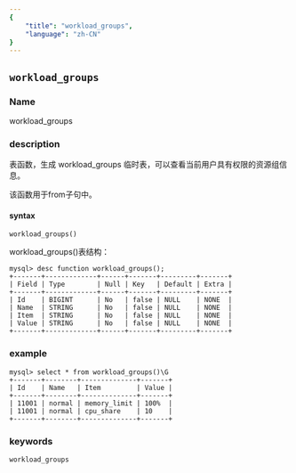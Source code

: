 ```yaml
---
{
    "title": "workload_groups",
    "language": "zh-CN"
}
---
```


<!--
Licensed to the Apache Software Foundation (ASF) under one
or more contributor license agreements.  See the NOTICE file
distributed with this work for additional information
regarding copyright ownership.  The ASF licenses this file
to you under the Apache License, Version 2.0 (the
"License"); you may not use this file except in compliance
with the License.  You may obtain a copy of the License at

  http://www.apache.org/licenses/LICENSE-2.0

Unless required by applicable law or agreed to in writing,
software distributed under the License is distributed on an
"AS IS" BASIS, WITHOUT WARRANTIES OR CONDITIONS OF ANY
KIND, either express or implied.  See the License for the
specific language governing permissions and limitations
under the License.
-->

## `workload_groups`

### Name

<version since="dev">

workload_groups

</version>

### description

表函数，生成 workload_groups 临时表，可以查看当前用户具有权限的资源组信息。

该函数用于from子句中。

#### syntax
`workload_groups()`

workload_groups()表结构：
```
mysql> desc function workload_groups();
+-------+-------------+------+-------+---------+-------+
| Field | Type        | Null | Key   | Default | Extra |
+-------+-------------+------+-------+---------+-------+
| Id    | BIGINT      | No   | false | NULL    | NONE  |
| Name  | STRING      | No   | false | NULL    | NONE  |
| Item  | STRING      | No   | false | NULL    | NONE  |
| Value | STRING      | No   | false | NULL    | NONE  |
+-------+-------------+------+-------+---------+-------+
```

### example
```
mysql> select * from workload_groups()\G
+-------+--------+--------------+-------+
| Id    | Name   | Item         | Value |
+-------+--------+--------------+-------+
| 11001 | normal | memory_limit | 100%  |
| 11001 | normal | cpu_share    | 10    |
+-------+--------+--------------+-------+
```

### keywords

    workload_groups